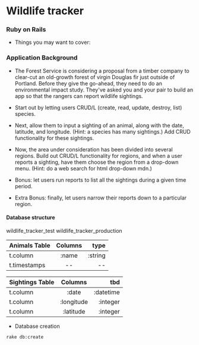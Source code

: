 # Wildlife tracker

### Ruby on Rails

* Things you may want to cover:

### Application Background
* The Forest Service is considering a proposal from a timber company to clear-cut an old-growth forest of virgin Douglas fir just outside of Portland. Before they give the go-ahead, they need to do an environmental impact study. They've asked you and your pair to build an app so that the rangers can report wildlife sightings.

* Start out by letting users CRUD/L (create, read, update, destroy, list) species.
* Next, allow them to input a sighting of an animal, along with the date, latitude, and longitude. (Hint: a species has many sightings.) Add CRUD functionality for these sightings.

* Now, the area under consideration has been divided into several regions. Build out CRUD/L functionality for regions, and when a user reports a sighting, have them choose the region from a drop-down menu. (Hint: do a web search for html drop-down mdn.)

* Bonus: let users run reports to list all the sightings during a given time period.
* Extra Bonus: finally, let users narrow their reports down to a particular region.


#### Database structure

wildlife_tracker_test
wildlife_tracker_production

| Animals Table        | Columns           | type |
| ------------- |:-----:| -----:|
| t.column      | :name |  :string |
| t.timestamps  |   --  |  -- |

| Sightings Table        | Columns           | tbd  |
| ------------- |:-------------:| -----:|
| t.column | :date       | :datetime |
| t.column | :longitude  | :integer |
| t.column | :latitude   | :integer |



* Database creation

```
rake db:create 
```

